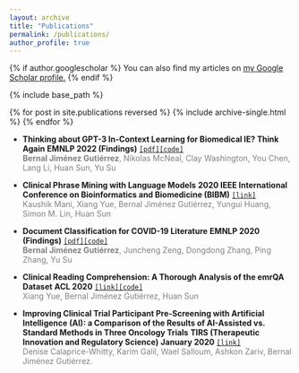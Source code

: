 ```yaml
---
layout: archive
title: "Publications"
permalink: /publications/
author_profile: true
---
```


{% if author.googlescholar %}
  You can also find my articles on <u><a href="{{author.googlescholar}}">my Google Scholar profile</a>.</u>
{% endif %}

{% include base_path %}

{% for post in site.publications reversed %}
  {% include archive-single.html %}
{% endfor %}

* **Thinking about GPT-3 In-Context Learning for Biomedical IE? Think Again** **EMNLP 2022 (Findings)** [`[pdf]`](https://arxiv.org/pdf/2203.08410.pdf)[`[code]`](https://github.com/dki-lab/few-shot-bioIE) <br>
<span style="color:grey">**Bernal Jiménez Gutiérrez**, Nikolas McNeal, Clay Washington, You Chen, Lang Li, Huan Sun, Yu Su</span>

* **Clinical Phrase Mining with Language Models** **2020 IEEE International Conference on Bioinformatics and Biomedicine (BIBM)** [`[link]`](https://ieeexplore.ieee.org/document/9313496) <br>
<span style="color:grey">Kaushik Mani, Xiang Yue, Bernal Jiménez Gutiérrez, Yungui Huang, Simon M. Lin, Huan Sun</span>

* **Document Classification for COVID-19 Literature** **EMNLP 2020 (Findings)** [`[pdf]`](https://aclanthology.org/2020.findings-emnlp.332.pdf)[`[code]`](https://github.com/dki-lab/covid19-classification) <br>
<span style="color:grey">**Bernal Jiménez Gutiérrez**, Juncheng Zeng, Dongdong Zhang, Ping Zhang, Yu Su</span>

* **Clinical Reading Comprehension: A Thorough Analysis of the emrQA Dataset** **ACL 2020** [`[link]`](http://aclanthology.lst.uni-saarland.de/2020.acl-main.410.pdf)[`[code]`](https://github.com/xiangyue9607/CliniRC/) <br>
<span style="color:grey">Xiang Yue, Bernal Jiménez Gutiérrez, Huan Sun</span>

* **Improving Clinical Trial Participant Pre-Screening with Artificial Intelligence (AI): a Comparison of the Results of AI-Assisted vs. Standard Methods in Three Oncology Trials** **TIRS (Therapeutic Innovation and Regulatory Science)** **January 2020** [`[link]`](https://pubmed.ncbi.nlm.nih.gov/32008227/) <br>
<span style="color:grey"> Denise Calaprice-Whitty, Karim Galil, Wael Salloum, Ashkon Zariv, Bernal Jiménez Gutiérrez.</span>
